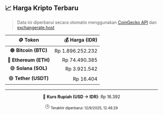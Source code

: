 

<!-- HARGA_KRIPTO -->
## 📈 Harga Kripto Terbaru

> Data ini diperbarui secara otomatis menggunakan [CoinGecko API](https://www.coingecko.com/) dan [exchangerate.host](https://exchangerate.host/)

<div align="center">

| 🪙 Token | 💰 Harga (IDR) |
|:------:|---------------:|
| 🟠 **Bitcoin (BTC)**   | Rp 1.896.252.232 |
| 🔵 **Ethereum (ETH)**  | Rp 74.490.385 |
| 🟣 **Solana (SOL)**    | Rp 3.921.542 |
| 🟢 **Tether (USDT)**   | Rp 16.404 |

---

💱 **Kurs Rupiah (USD → IDR)**: Rp 16.392

🕒 <sub>Terakhir diperbarui: 12/9/2025, 12.49.29</sub>

</div>
<!-- /HARGA_KRIPTO -->